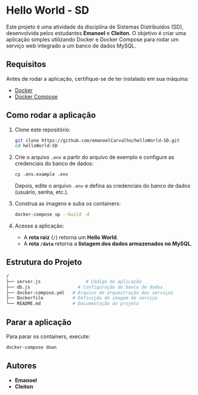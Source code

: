 
# Hello World - SD

Este projeto é uma atividade da disciplina de Sistemas Distribuídos (SD), desenvolvida pelos estudantes **Emanoel** e **Cleiton**. O objetivo é criar uma aplicação simples utilizando Docker e Docker Compose para rodar um serviço web integrado a um banco de dados MySQL.

## Requisitos

Antes de rodar a aplicação, certifique-se de ter instalado em sua máquina:

- [Docker](https://www.docker.com/)
- [Docker Compose](https://docs.docker.com/compose/install/)

## Como rodar a aplicação

1. Clone este repositório:
    ```sh
    git clone https://github.com/emanoelCarvalho/helloWorld-SD.git
    cd helloWorld-SD
    ```

2. Crie o arquivo `.env` a partir do arquivo de exemplo e configure as credenciais do banco de dados:

    ```sh
    cp .env.example .env
    ```

    Depois, edite o arquivo `.env` e defina as credenciais do banco de dados (usuário, senha, etc.).

3. Construa as imagens e suba os containers:

    ```sh
    docker-compose up --build -d
    ```

4. Acesse a aplicação:
    - A **rota raiz** (`/`) retorna um **Hello World**.
    - A **rota `/data`** retorna a **listagem dos dados armazenados no MySQL**.

## Estrutura do Projeto

```bash
/
├── server.js                 # Código da aplicação
├── db.js                  # Configuração do banco de dados
├── docker-compose.yml   # Arquivo de orquestração dos serviços
├── Dockerfile           # Definição da imagem do serviço
└── README.md            # Documentação do projeto
```

## Parar a aplicação

Para parar os containers, execute:

```sh
docker-compose down
```

## Autores

- **Emanoel**
- **Cleiton**

